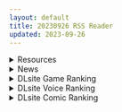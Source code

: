 ```yaml
---
layout: default
title: 20230926 RSS Reader
updated: 2023-09-26
---
```


<details class='content-parent'>
<summary>
Resources
</summary>
<details class='content-child'>
<summary>
<span class='rss-title'> [已结贴][R18资源相关][悬赏金额:1000]求一个本子 </span> <a class='rss-link' href='https://gmgard.com/gm123702' target='_blank'>&nbsp;</a>
<div class='rss-published'> 🕛 20230925 16:24:26</div>
</summary>
<img src="https://static.gmgard.us/Images/upload/19232260018071186.jpg" /><br /><p>求图中的本子的名字及下载地址，任意网盘皆可</p>
</details>
<details class='content-child'>
<summary>
<span class='rss-title'> [芒果字幕组][にちえい]雲にのる 云端之上[两集] </span> <a class='rss-link' href='https://gmgard.com/gm123699' target='_blank'>&nbsp;</a>
<div class='rss-published'> 🕛 20230925 15:24:04</div>
</summary>
<img src="https://static.gmgard.us/Images/upload/78231252137009787.jpg" /><br /><p>凡人仁王丸挑战众神的故事</p>
</details>
<details class='content-child'>
<summary>
<span class='rss-title'> [未知字幕组][ナック映画]ころがし涼太 翻滚吧 凉太[全3集] </span> <a class='rss-link' href='https://gmgard.com/gm123685' target='_blank'>&nbsp;</a>
<div class='rss-published'> 🕛 20230925 14:45:52</div>
</summary>
<img src="https://static.gmgard.us/Images/upload/12538241949512795.jpg" /><br /><p>精神小伙开公交车做好事的故事</p>
</details>
<details class='content-child'>
<summary>
<span class='rss-title'> [未知字幕组][にちえい]青き炎 </span> <a class='rss-link' href='https://gmgard.com/gm123683' target='_blank'>&nbsp;</a>
<div class='rss-published'> 🕛 20230925 14:45:51</div>
</summary>
<img src="https://static.gmgard.us/Images/upload/44289241855586314.jpg" /><br /><p>老早的番</p>
</details>
<details class='content-child'>
<summary>
<span class='rss-title'> [合集] [Jerid] 多同人 [至202309] (36.8G) [fanbox] </span> <a class='rss-link' href='https://gmgard.com/gm123698' target='_blank'>&nbsp;</a>
<div class='rss-published'> 🕛 20230925 13:22:45</div>
</summary>
<img src="https://images2.imgbox.com/38/d3/Hpudm095_o.png" /><br /><p>来自庭友的请求，所以质量由庭友的小弟弟保证</p>
</details>
<details class='content-child'>
<summary>
<span class='rss-title'> 万圣节学校课题 </span> <a class='rss-link' href='https://gmgard.com/gm123697' target='_blank'>&nbsp;</a>
<div class='rss-published'> 🕛 20230925 12:42:01</div>
</summary>
<img src="https://static.gmgard.us/Images/upload/52585252042011652.jpg" /><br /><p>除除草</p>
</details>
<details class='content-child'>
<summary>
<span class='rss-title'> [无修正][未知字幕组][milky] 東京鎮魂歌 1+2 </span> <a class='rss-link' href='https://gmgard.com/gm123696' target='_blank'>&nbsp;</a>
<div class='rss-published'> 🕛 20230925 12:20:07</div>
</summary>
<img src="https://iili.io/JJOK4sV.gif" /><br /><p>烂尾了 2集之后就没有了 反派掳走了一个巫女 想解除神的封印 男主收到命令 找到其中一个巫女并保护他</p>
</details>
<details class='content-child'>
<summary>
<span class='rss-title'> [中文][全彩][无修正][FOURD]阿芙拉狄忒酒店接待 (DL版) </span> <a class='rss-link' href='https://gmgard.com/gm123694' target='_blank'>&nbsp;</a>
<div class='rss-published'> 🕛 20230925 06:27:43</div>
</summary>
<img src="https://static.gmgard.us/Images/upload/56087250827398945.jpg" /><br /><p>终于完成了！终于完成了！</p>
</details>

</details>
<details class='content-parent'>
<summary>
News
</summary>
<details class='content-child'>
<summary>
<span class='rss-title'> 色色抓寶《ヤリステメスブター》Steam中文化，敗北女訓練家用身體付報酬 </span> <a class='rss-link' href='https://www.4gamers.com.tw/news/detail/59927/dlsite-adult-game--steam-chinese-version' target='_blank'>&nbsp;</a>
<div class='rss-published'> 🕛 20230925 15:49:59</div>
</summary>
<img src="https://img.4gamers.com.tw/news-image/936c6733-f209-4a34-a325-173f38fafcbd.jpg"/>
啪可夢
</details>

</details>
<details class='content-parent'>
<summary>
DLsite Game Ranking
</summary>
<details class='content-child'>
<summary>
<span class='rss-title'> 駆動妖精アイディールレイズ [Riez-ON] </span> <a class='rss-link' href='https://www.dlsite.com/maniax/work/=/product_id/RJ406835.html' target='_blank'>&nbsp;</a>
<div class='rss-published'> 🕛 20230926 13:09:31</div>
</summary>
<img src ="http://img.dlsite.jp/modpub/images2/work/doujin/RJ407000/RJ406835_img_main.jpg"/><br/>「舞え、超音速の機械妖精」近未来SFハイスピード3Dアクションへようこそ
</details>
<details class='content-child'>
<summary>
<span class='rss-title'> 冒険者の宿へようこそ!2 [ぺぺろんちーの] </span> <a class='rss-link' href='https://www.dlsite.com/maniax/work/=/product_id/RJ01081301.html' target='_blank'>&nbsp;</a>
<div class='rss-published'> 🕛 20230926 13:09:31</div>
</summary>
<img src ="http://img.dlsite.jp/modpub/images2/work/doujin/RJ01082000/RJ01081301_img_main.jpg"/><br/>新たな冒険者の宿へお待ちしております。
</details>
<details class='content-child'>
<summary>
<span class='rss-title'> ヤレるチケット-見つけた女が歩く生オナホになった日- [にゅう工房] </span> <a class='rss-link' href='https://www.dlsite.com/maniax/work/=/product_id/RJ328928.html' target='_blank'>&nbsp;</a>
<div class='rss-published'> 🕛 20230926 13:09:31</div>
</summary>
<img src ="http://img.dlsite.jp/modpub/images2/work/doujin/RJ329000/RJ328928_img_main.jpg"/><br/>チケットを渡せば、誰とでもヤレる!! 街の女全員、歩く生オナホだ!!
</details>
<details class='content-child'>
<summary>
<span class='rss-title'> カリンズ・プリズン KARRYN'S PRISON [Remtairy (レムテイリー)] </span> <a class='rss-link' href='https://www.dlsite.com/maniax/work/=/product_id/RJ331590.html' target='_blank'>&nbsp;</a>
<div class='rss-published'> 🕛 20230926 13:09:31</div>
</summary>
<img src ="http://img.dlsite.jp/modpub/images2/work/doujin/RJ332000/RJ331590_img_main.jpg"/><br/>様々なフェチを持った囚人達を相手に、巨乳看守カリンは監獄の秩序を守り切れるか?!監獄要塞を管理、攻略していくバトルファックRPG。お手軽なオカズはここにはない。底知れなく深い興奮の渦は、徐々にじわじわとやってくる。
</details>
<details class='content-child'>
<summary>
<span class='rss-title'> カリンズ・プリズン ジムトレーナーDLC [Remtairy (レムテイリー)] </span> <a class='rss-link' href='https://www.dlsite.com/maniax/work/=/product_id/RJ01063435.html' target='_blank'>&nbsp;</a>
<div class='rss-published'> 🕛 20230926 13:09:31</div>
</summary>
<img src ="http://img.dlsite.jp/modpub/images2/work/doujin/RJ01064000/RJ01063435_img_main.jpg"/><br/>カリンがジムのトレーナーとして囚人たちをもてあそぶミニゲーム。ボーナス特典としてバトルスキルに新規ボイスを同梱!
</details>

</details>
<details class='content-parent'>
<summary>
DLsite Voice Ranking
</summary>
<details class='content-child'>
<summary>
<span class='rss-title'> 【KU100/雙人服侍】讓女僕依鵑&梟琴同心協力侍奉您♪【中文音聲】 [Bedtime Story 被談聲聆] </span> <a class='rss-link' href='https://www.dlsite.com/maniax/work/=/product_id/RJ01095154.html' target='_blank'>&nbsp;</a>
<div class='rss-published'> 🕛 20230926 13:09:34</div>
</summary>
<img src ="http://img.dlsite.jp/modpub/images2/work/doujin/RJ01096000/RJ01095154_img_main.jpg"/><br/>與女僕依鵑許下「婚約」後,你們之間的甜蜜日子持續了一陣子。然而某天晚上,另一位女僕忽然拜訪你的臥房,要求你與她親熱,否則她將告發你與依鵑的關係,讓依鵑被趕出宅邸……!?
</details>
<details class='content-child'>
<summary>
<span class='rss-title'> 美魔女のレベルお貢ぎ射精【わる～い魔女姉妹がLv.100勇者にドスケベ誘惑をして、情けなぁいレベルお貢ぎ射精をさせる話】 [常世常闇所々] </span> <a class='rss-link' href='https://www.dlsite.com/maniax/work/=/product_id/RJ01070628.html' target='_blank'>&nbsp;</a>
<div class='rss-published'> 🕛 20230926 13:09:34</div>
</summary>
<img src ="http://img.dlsite.jp/modpub/images2/work/doujin/RJ01071000/RJ01070628_img_main.jpg"/><br/>わる～い魔女姉妹がLv.100勇者を誘惑して、レベルお貢ぎ射精をさせるマゾ向けの話です。序盤、Lv.100勇者は魔女の【ベラ】を圧倒します。しかし、勇者は【ベラ】のエッチな色仕掛けにハマってしまい、 レベルをお貢ぎしてしまいます…さらに魔女の【ルーナ】に甘い誘惑されて… 勇者は魔女姉妹の誘惑に打ち勝つことができるのでしょうか?  CV 野上菜月様,陽向葵ゅか様
</details>
<details class='content-child'>
<summary>
<span class='rss-title'> 女が下等生物を支配する完全女性上位社会【わる～い調教師が反逆者の男を徹底的にマゾ犬調教して、びゅるびゅる敗北射精をさせる話】 [常世常闇所々] </span> <a class='rss-link' href='https://www.dlsite.com/maniax/work/=/product_id/RJ01065829.html' target='_blank'>&nbsp;</a>
<div class='rss-published'> 🕛 20230926 13:09:34</div>
</summary>
<img src ="http://img.dlsite.jp/modpub/images2/work/doujin/RJ01066000/RJ01065829_img_main.jpg"/><br/>完全女性上位社会で女に歯向かう革命軍リーダーをマゾ犬調教して、完全に屈服させるマゾ向けの話です。女達に拘束されてしまった主人公は二人の調教師から何度も精液を搾り取られます…左右からムチムチボディを密着され、耳元で甘く囁かれながら…ごめんなさい屈服射精、四つん這いマゾ犬調教…主人公は女に敗北する快感を教え込まれて、最後には女尊男卑思想に矯正されてしまいます…CV 陽向葵ゅか様,秋野かえで様
</details>
<details class='content-child'>
<summary>
<span class='rss-title'> 通勤道中であの娘がみだらな行為をしてくる話【ASMRボイスドラマ版】 [噓つき屋別館] </span> <a class='rss-link' href='https://www.dlsite.com/maniax/work/=/product_id/RJ01084305.html' target='_blank'>&nbsp;</a>
<div class='rss-published'> 🕛 20230926 13:09:34</div>
</summary>
<img src ="http://img.dlsite.jp/modpub/images2/work/doujin/RJ01085000/RJ01084305_img_main.jpg"/><br/>毎日億劫な通勤電車の中、いつも向かいに座っているあの娘。彼女はある日、あなたに向かってスカートをまくってパンツを見せつけてきた。毎朝パンツを見せつけられ彼女のエロさにハマっていってしまう…… もっと”イイコト”を期待して隣に座ってみると、期待に応えるように今度手コキをしてくれた。どうやら彼女もこの行為を楽しんでいる様子……
</details>
<details class='content-child'>
<summary>
<span class='rss-title'> 悪の女幹部のマゾ犬ヒーロー中出し敗北堕ち【わる～い女幹部が正義のヒーローを呪いの首輪で調教し、負け犬おまんこ搾精をする話】 [常世常闇所々] </span> <a class='rss-link' href='https://www.dlsite.com/maniax/work/=/product_id/RJ01083400.html' target='_blank'>&nbsp;</a>
<div class='rss-published'> 🕛 20230926 13:09:34</div>
</summary>
<img src ="http://img.dlsite.jp/modpub/images2/work/doujin/RJ01084000/RJ01083400_img_main.jpg"/><br/>悪の女幹部がヒーローをマゾ犬調教して、おまんこに中出し敗北をさせるマゾ向けの話です。悪の女幹部に呪いの首輪をハメられるヒーロー… 調教が進み、ヒーローの身体にある変化が起きます。見るも無残な姿になったヒーローは…マゾ犬調教、中出し敗北が好きな方におすすめです。CV 陽向葵ゅか様
</details>

</details>
<details class='content-parent'>
<summary>
DLsite Comic Ranking
</summary>
<details class='content-child'>
<summary>
<span class='rss-title'> 誘惑の魔術師 [ミスターほっけ] </span> <a class='rss-link' href='https://www.dlsite.com/maniax/work/=/product_id/RJ01098196.html' target='_blank'>&nbsp;</a>
<div class='rss-published'> 🕛 20230926 13:09:37</div>
</summary>
<img src ="http://img.dlsite.jp/modpub/images2/work/doujin/RJ01099000/RJ01098196_img_main.jpg"/><br/>すべて彼女の言いなり。抗える男などいない!
</details>
<details class='content-child'>
<summary>
<span class='rss-title'> まんこく武術会3〜鬼逝き⭐くノ一拷問編〜 [岡本画伯] </span> <a class='rss-link' href='https://www.dlsite.com/maniax/work/=/product_id/RJ01093491.html' target='_blank'>&nbsp;</a>
<div class='rss-published'> 🕛 20230926 13:09:37</div>
</summary>
<img src ="http://img.dlsite.jp/modpub/images2/work/doujin/RJ01094000/RJ01093491_img_main.jpg"/><br/>女子高生くノ一 が魔人を絶滅させるべく立ち上がった! しかし返り討ちに遭い、魔人たちの【快楽忍術】の餌食になってしまう・・!
</details>
<details class='content-child'>
<summary>
<span class='rss-title'> Bokki like a rock [F.W.ZHolic] </span> <a class='rss-link' href='https://www.dlsite.com/maniax/work/=/product_id/RJ01087760.html' target='_blank'>&nbsp;</a>
<div class='rss-published'> 🕛 20230926 13:09:37</div>
</summary>
<img src ="http://img.dlsite.jp/modpub/images2/work/doujin/RJ01088000/RJ01087760_img_main.jpg"/><br/>ふたなりぼっちちゃん
</details>
<details class='content-child'>
<summary>
<span class='rss-title'> 委員長の催●海水浴 [STUDIOふあん] </span> <a class='rss-link' href='https://www.dlsite.com/maniax/work/=/product_id/RJ404252.html' target='_blank'>&nbsp;</a>
<div class='rss-published'> 🕛 20230926 13:09:37</div>
</summary>
<img src ="http://img.dlsite.jp/modpub/images2/work/doujin/RJ405000/RJ404252_img_main.jpg"/><br/>逆催●+底なし性欲ムッツリ委員長+ラブコメメス奴●調教。露出調教海水浴別荘編フルカラー74ページ
</details>
<details class='content-child'>
<summary>
<span class='rss-title'> 子作り祈願 [サーモンだいすきクラブ] </span> <a class='rss-link' href='https://www.dlsite.com/maniax/work/=/product_id/RJ01094659.html' target='_blank'>&nbsp;</a>
<div class='rss-published'> 🕛 20230926 13:09:37</div>
</summary>
<img src ="http://img.dlsite.jp/modpub/images2/work/doujin/RJ01095000/RJ01094659_img_main.jpg"/><br/>いつも参拝していた社に祀られている狐娘の神さま。 健気なニンゲンに心を打たれ、"子作り"の願いを叶えてあげることにした。 しかし、別に子作りなど願っていなかったニンゲンは狼狽える。 そんなことだとつゆ知らず、願いが子作りだと思い込み早速行動に移るのだが…。
</details>

</details>
